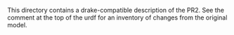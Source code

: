 This directory contains a drake-compatible description of the PR2. See the
comment at the top of the urdf for an inventory of changes from the original
model.
